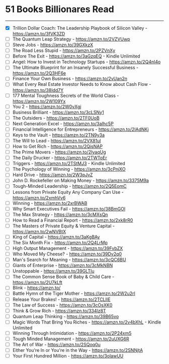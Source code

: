 # 51 Books Billionares Read
___
- [x] Trillion Dollar Coach: The Leadership Playbook of Silicon Valley - https://amzn.to/3fVK3ZD
- [ ] The Quantum Leap Strategy - https://amzn.to/2VZVUwp
- [ ] Steve Jobs - https://amzn.to/39GXkzX
- [ ] The Road Less Stupid - https://amzn.to/2PZVnXy
- [ ] Before The Exit - https://amzn.to/3aGzqEQ - Kindle Unlimited
- [ ] Angel: How to Invest in Technology Startups - https://amzn.to/2Q4nl4o
- [ ] The Ultimate Blueprint for an Insanely Successful Business - https://amzn.to/2Q3HF6e
- [ ]  Finance Your Own Business - https://amzn.to/2vUan2n
- [ ] What Every Real Estate Investor Needs to Know about Cash Flow - https://amzn.to/38Idd7Y
- [ ] 177 Mental Toughness Secrets of the World Class - https://amzn.to/2W109Yx
- [ ] You 2 - https://amzn.to/2W0vXgj
- [ ] Business Brilliant - https://amzn.to/3cLSNy1
- [ ] The Outsiders - https://amzn.to/2TF0UoB
- [ ] Next Generation Excel - https://amzn.to/3aIhc5P
- [ ] Financial Intelligence for Entrepreneurs - https://amzn.to/2IAdNKj
- [ ] Keys to the Vault - https://amzn.to/2TN9y3a
- [ ] The Will to Lead - https://amzn.to/2VX81ul
- [ ] How to Get Rich - https://amzn.to/2QjsNAP
- [ ] The Prime Movers - https://amzn.to/2IyaqUg
- [ ] The Daily Drucker - https://amzn.to/2TWToEr
- [ ] Triggers - https://amzn.to/2TStMJ3 - Kindle Unlimited
- [ ] The Psychology of Winning - https://amzn.to/3cPnjXO
- [ ] Hard Drive - https://amzn.to/2W3pJvZ
- [ ] John D. Rockefeller on Making Money - https://amzn.to/3375M9a
- [ ] Tough-Minded Leadership - https://amzn.to/2Q5EomC
- [ ] Lessons from Private Equity Any Company Can Use - https://amzn.to/2xmhVv6
- [ ] Winning - https://amzn.to/2xrBWAB
- [ ] Why Smart Executives Fail - https://amzn.to/38BmGOl
- [ ] The Max Strategy - https://amzn.to/3cMXsQn
- [ ] How to Read a Financial Report - https://amzn.to/2xk8rR0
- [ ] The Masters of Private Equity & Venture Capital - https://amzn.to/2wNVBtX
- [ ] King of Capital - https://amzn.to/3aKgBAy
- [ ] The Six Month Fix - https://amzn.to/2Q4LrMp
- [ ] High Output Management - https://amzn.to/39FvbZX
- [ ] Who Moved My Cheese? - https://amzn.to/39Dv2q0
- [ ] Man's Search for Meaning - https://amzn.to/3cQC6BU
- [ ] Giants of Enterprise - https://amzn.to/3cMkNBN
- [ ] Unstoppable - https://amzn.to/39GLTIu
- [ ] The Common Sense Book of Baby & Child Care - https://amzn.to/2U7kLft
- [ ] Blink - https://amzn.to/ 
- [ ] Battle Hymn of the Tiger Mother - https://amzn.to/2W2u2rI
- [ ] Release Your Brakes! - https://amzn.to/2TCLIIE
- [ ] The Law of Success - https://amzn.to/3cOsXK0
- [ ] Think & Grow Rich - https://amzn.to/334lz8T
- [ ] Quantum Leap Thinking - https://amzn.to/39B65vo
- [ ] Magic Words That Bring You Riches - https://amzn.to/2v4bXhL - Kindle Unlimited
- [ ] Winning Through Intimidation - https://amzn.to/2P24xm5
- [ ] Tough Minded Management - https://amzn.to/2uUXG6R
- [ ] The Art of War - https://amzn.to/2SQoq0u
- [ ] Either You're In or You're in the Way - https://amzn.to/2SNNjtA
- [ ] Your First Hundred Million - https://amzn.to/3olawUU